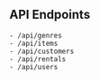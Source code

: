 ## API Endpoints
    - /api/genres
    - /api/items
    - /api/customers
    - /api/rentals
    - /api/users

